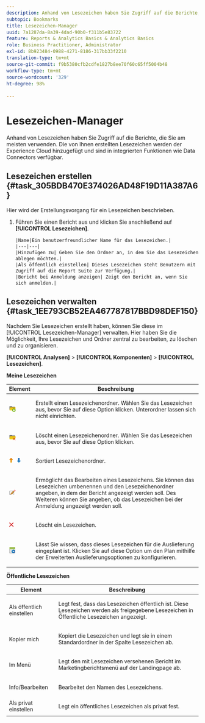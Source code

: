 ```yaml
---
description: Anhand von Lesezeichen haben Sie Zugriff auf die Berichte, die Sie am meisten verwenden. Die von Ihnen erstellten Lesezeichen werden der Experience Cloud hinzugefügt und sind in integrierten Funktionen wie Data Connectors verfügbar.
subtopic: Bookmarks
title: Lesezeichen-Manager
uuid: 7a1287da-8a39-4dad-90b0-f311b5e83722
feature: Reports & Analytics Basics & Analytics Basics
role: Business Practitioner, Administrator
exl-id: 8b923484-0988-4271-8186-317bb33f2210
translation-type: tm+mt
source-git-commit: f9b5380cfb2cdfe1827b8ee70f60c65ff5004b48
workflow-type: tm+mt
source-wordcount: '329'
ht-degree: 98%

---
```


# Lesezeichen-Manager

Anhand von Lesezeichen haben Sie Zugriff auf die Berichte, die Sie am meisten verwenden. Die von Ihnen erstellten Lesezeichen werden der Experience Cloud hinzugefügt und sind in integrierten Funktionen wie Data Connectors verfügbar.

## Lesezeichen erstellen {#task_305BDB470E374026AD48F19D11A387A6}

Hier wird der Erstellungsvorgang für ein Lesezeichen beschrieben.

<!-- 

t_bookmarks_creating.xml

 -->

1. Führen Sie einen Bericht aus und klicken Sie anschließend auf **[!UICONTROL Lesezeichen]**.

       |Name|Ein benutzerfreundlicher Name für das Lesezeichen.|
       |---|---|
       |Hinzufügen zu| Geben Sie den Ordner an, in dem Sie das Lesezeichen ablegen möchten.|
       |Als öffentlich einstellen| Dieses Lesezeichen steht Benutzern mit Zugriff auf die Report Suite zur Verfügung.|
       |Bericht bei Anmeldung anzeigen| Zeigt den Bericht an, wenn Sie sich anmelden.|
   
## Lesezeichen verwalten {#task_1EE793CB52EA467787817BBD98DEF150}

Nachdem Sie Lesezeichen erstellt haben, können Sie diese im [!UICONTROL Lesezeichen-Manager] verwalten. Hier haben Sie die Möglichkeit, Ihre Lesezeichen und Ordner zentral zu bearbeiten, zu löschen und zu organisieren.

<!-- 

t_bookmarks_managing.xml

 -->

**[!UICONTROL Analysen]** > **[!UICONTROL Komponenten]** > **[!UICONTROL Lesezeichen]**.

**Meine Lesezeichen**

<table id="table_D0310F7F4BDB4543B8552525872A0A0C"> 
 <thead> 
  <tr> 
   <th colname="col1" class="entry"> Element </th> 
   <th colname="col2" class="entry"> Beschreibung </th> 
  </tr> 
 </thead>
 <tbody> 
  <tr> 
   <td colname="col1"> <p><img placement="inline"  src="assets/bookmark_create_folder.png" id="image_EA7729575ABA4CA3A3399594941B3441"> </img> </p> </td> 
   <td colname="col2"> <p> Erstellt einen Lesezeichenordner. Wählen Sie das Lesezeichen aus, bevor Sie auf diese Option klicken. Unterordner lassen sich nicht einrichten. </p> </td> 
  </tr> 
  <tr> 
   <td colname="col1"> <p><img placement="inline"  src="assets/bookmark_delete_folder.png" id="image_AFB6A02475664785BA90485EA289749A"> </img> </p> </td> 
   <td colname="col2"> <p> Löscht einen Lesezeichenordner. Wählen Sie das Lesezeichen aus, bevor Sie auf diese Option klicken. </p> </td> 
  </tr> 
  <tr> 
   <td colname="col1"> <p><img placement="inline"  src="assets/bookmark_sort.png" id="image_8B4BE31182004357890B6532CCE5B2C2"> </img> </p> </td> 
   <td colname="col2"> <p> Sortiert Lesezeichenordner. </p> </td> 
  </tr> 
  <tr> 
   <td colname="col1"> <p><img placement="inline"  src="assets/icon_edit_VideoSharing.png" id="image_5B8C0321ED5848ECBE3AF65514AD9A44"> </img> </p> </td> 
   <td colname="col2"> <p> Ermöglicht das Bearbeiten eines Lesezeichens. Sie können das Lesezeichen umbenennen und den Lesezeichenordner angeben, in dem der Bericht angezeigt werden soll. Des Weiteren können Sie angeben, ob das Lesezeichen bei der Anmeldung angezeigt werden soll. </p> </td> 
  </tr> 
  <tr> 
   <td colname="col1"> <p><img placement="inline"  src="assets/icon_delete_VideoSharing.png" id="image_945A859920C44BC08825CC062C10543A"> </img> </p> </td> 
   <td colname="col2"> <p> Löscht ein Lesezeichen. </p> </td> 
  </tr> 
  <tr> 
   <td colname="col1"> <p><img placement="inline"  src="assets/bookmark_schedule.png" id="image_B7B23C1C67F04DF096149DCDF8C0FE5F"> </img> </p> </td> 
   <td colname="col2"> <p> Lässt Sie wissen, dass dieses Lesezeichen für die Auslieferung eingeplant ist. Klicken Sie auf diese Option um den Plan mithilfe der <span class="wintitle">Erweiterten Auslieferungsoptionen</span> zu konfigurieren. </p> </td> 
  </tr> 
 </tbody> 
</table>

**Öffentliche Lesezeichen**

<table id="table_E89688BD3F724ADB8B2E88CDADB6168E"> 
 <thead> 
  <tr> 
   <th colname="col1" class="entry"> Element </th> 
   <th colname="col2" class="entry"> Beschreibung </th> 
  </tr> 
 </thead>
 <tbody> 
  <tr> 
   <td colname="col1"> Als öffentlich einstellen </td> 
   <td colname="col2"> <p>Legt fest, dass das Lesezeichen öffentlich ist. Diese Lesezeichen werden als freigegebene Lesezeichen in <span class="wintitle">Öffentliche Lesezeichen</span> angezeigt. </p> </td> 
  </tr> 
  <tr> 
   <td colname="col1"> Kopier mich </td> 
   <td colname="col2"> <p>Kopiert die Lesezeichen und legt sie in einem Standardordner in der Spalte <span class="uicontrol">Lesezeichen</span> ab. </p> </td> 
  </tr> 
  <tr> 
   <td colname="col1"> Im Menü </td> 
   <td colname="col2"> <p> Legt den mit Lesezeichen versehenen Bericht im Marketingberichtsmenü auf der Landingpage ab. </p> </td> 
  </tr> 
  <tr> 
   <td colname="col1"> Info/Bearbeiten </td> 
   <td colname="col2"> <p>Bearbeitet den Namen des Lesezeichens. </p> </td> 
  </tr> 
  <tr> 
   <td colname="col1"> Als privat einstellen </td> 
   <td colname="col2"> <p>Legt ein öffentliches Lesezeichen als privat fest. </p> </td> 
  </tr> 
 </tbody> 
</table>
